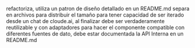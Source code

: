 refactoriza, utiliza un patron de diseño detallado en un README.md separa en archivos para distribuir el tamaño para tener capacidad de ser iterado desde un chat de cloude.ai, al finalizar debe ser verdaderamente reutilizable
y con adaptadores para hacer el componente compatible con diferentes fuentes de dato, debe estar documentada la API Interna en un README.md
